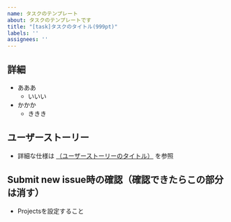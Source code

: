 ```yaml
---
name: タスクのテンプレート
about: タスクのテンプレートです
title: "[task]タスクのタイトル(999pt)"
labels: ''
assignees: ''
---
```


## 詳細
- あああ
  - いいい
- かかか
  - ききき

##  ユーザーストーリー
 - 詳細な仕様は [（ユーザーストーリーのタイトル）](https://github.com/esminc/wkwk-office/issues/999) を参照

## Submit new issue時の確認（確認できたらこの部分は消す）
- Projectsを設定すること
